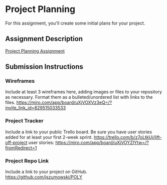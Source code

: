 # Project Planning
For this assignment, you'll create some initial plans for your project.

## Assignment Description
[Project Planning Assignment](https://education.launchcode.org/liftoff/modules/assignments/project-planning)

## Submission Instructions

### Wireframes

Include at least 3 wireframes here, adding images or files to your repository as necessary. Format them as a bulleted/unordered list with links to the files.
https://miro.com/app/board/uXjVOXVz3eQ=/?invite_link_id=829515033533 

### Project Tracker

Include a link to your public Trello board. Be sure you have user stories added for at least your first 2-week sprint.
https://trello.com/b/z7oLtkUj/lift-off-project
user stories: https://miro.com/app/board/uXjVOYZIYtw=/?fromRedirect=1

### Project Repo Link

Include a link to your project on GitHub.
https://github.com/jszumowski/POLY